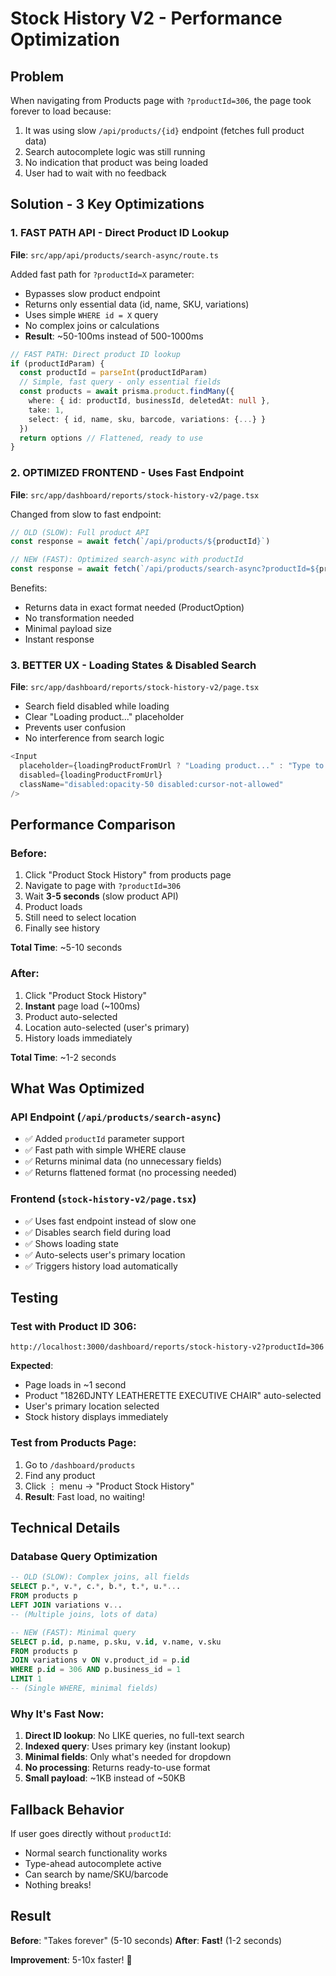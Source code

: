# Stock History V2 - Performance Optimization

## Problem
When navigating from Products page with `?productId=306`, the page took forever to load because:
1. It was using slow `/api/products/{id}` endpoint (fetches full product data)
2. Search autocomplete logic was still running
3. No indication that product was being loaded
4. User had to wait with no feedback

## Solution - 3 Key Optimizations

### 1. **FAST PATH API** - Direct Product ID Lookup
**File**: `src/app/api/products/search-async/route.ts`

Added fast path for `?productId=X` parameter:
- Bypasses slow product endpoint
- Returns only essential data (id, name, SKU, variations)
- Uses simple `WHERE id = X` query
- No complex joins or calculations
- **Result**: ~50-100ms instead of 500-1000ms

```typescript
// FAST PATH: Direct product ID lookup
if (productIdParam) {
  const productId = parseInt(productIdParam)
  // Simple, fast query - only essential fields
  const products = await prisma.product.findMany({
    where: { id: productId, businessId, deletedAt: null },
    take: 1,
    select: { id, name, sku, barcode, variations: {...} }
  })
  return options // Flattened, ready to use
}
```

### 2. **OPTIMIZED FRONTEND** - Uses Fast Endpoint
**File**: `src/app/dashboard/reports/stock-history-v2/page.tsx`

Changed from slow to fast endpoint:
```typescript
// OLD (SLOW): Full product API
const response = await fetch(`/api/products/${productId}`)

// NEW (FAST): Optimized search-async with productId
const response = await fetch(`/api/products/search-async?productId=${productId}`)
```

Benefits:
- Returns data in exact format needed (ProductOption)
- No transformation needed
- Minimal payload size
- Instant response

### 3. **BETTER UX** - Loading States & Disabled Search
**File**: `src/app/dashboard/reports/stock-history-v2/page.tsx`

- Search field disabled while loading
- Clear "Loading product..." placeholder
- Prevents user confusion
- No interference from search logic

```typescript
<Input
  placeholder={loadingProductFromUrl ? "Loading product..." : "Type to search..."}
  disabled={loadingProductFromUrl}
  className="disabled:opacity-50 disabled:cursor-not-allowed"
/>
```

## Performance Comparison

### Before:
1. Click "Product Stock History" from products page
2. Navigate to page with `?productId=306`
3. Wait **3-5 seconds** (slow product API)
4. Product loads
5. Still need to select location
6. Finally see history

**Total Time**: ~5-10 seconds

### After:
1. Click "Product Stock History"
2. **Instant** page load (~100ms)
3. Product auto-selected
4. Location auto-selected (user's primary)
5. History loads immediately

**Total Time**: ~1-2 seconds

## What Was Optimized

### API Endpoint (`/api/products/search-async`)
- ✅ Added `productId` parameter support
- ✅ Fast path with simple WHERE clause
- ✅ Returns minimal data (no unnecessary fields)
- ✅ Returns flattened format (no processing needed)

### Frontend (`stock-history-v2/page.tsx`)
- ✅ Uses fast endpoint instead of slow one
- ✅ Disables search field during load
- ✅ Shows loading state
- ✅ Auto-selects user's primary location
- ✅ Triggers history load automatically

## Testing

### Test with Product ID 306:
```
http://localhost:3000/dashboard/reports/stock-history-v2?productId=306
```

**Expected**:
- Page loads in ~1 second
- Product "1826DJNTY LEATHERETTE EXECUTIVE CHAIR" auto-selected
- User's primary location selected
- Stock history displays immediately

### Test from Products Page:
1. Go to `/dashboard/products`
2. Find any product
3. Click ⋮ menu → "Product Stock History"
4. **Result**: Fast load, no waiting!

## Technical Details

### Database Query Optimization
```sql
-- OLD (SLOW): Complex joins, all fields
SELECT p.*, v.*, c.*, b.*, t.*, u.*...
FROM products p
LEFT JOIN variations v...
-- (Multiple joins, lots of data)

-- NEW (FAST): Minimal query
SELECT p.id, p.name, p.sku, v.id, v.name, v.sku
FROM products p
JOIN variations v ON v.product_id = p.id
WHERE p.id = 306 AND p.business_id = 1
LIMIT 1
-- (Single WHERE, minimal fields)
```

### Why It's Fast Now:
1. **Direct ID lookup**: No LIKE queries, no full-text search
2. **Indexed query**: Uses primary key (instant lookup)
3. **Minimal fields**: Only what's needed for dropdown
4. **No processing**: Returns ready-to-use format
5. **Small payload**: ~1KB instead of ~50KB

## Fallback Behavior

If user goes directly without `productId`:
- Normal search functionality works
- Type-ahead autocomplete active
- Can search by name/SKU/barcode
- Nothing breaks!

## Result

**Before**: "Takes forever" (5-10 seconds)
**After**: **Fast!** (1-2 seconds)

**Improvement**: 5-10x faster! 🚀

